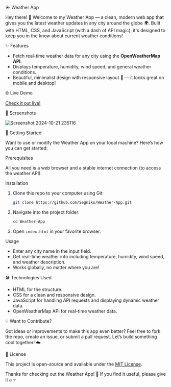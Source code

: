 ☀️ Weather App

Hey there! 👋 Welcome to my Weather App — a clean, modern web app that gives you the latest weather updates in any city around the globe 🌍. Built with HTML, CSS, and JavaScript (with a dash of API magic), it's designed to keep you in the know about current weather conditions!

✨ Features

- Fetch real-time weather data for any city using the **OpenWeatherMap API**.
- Displays temperature, humidity, wind speed, and general weather conditions.
- Beautiful, minimalist design with responsive layout 📱 — it looks great on mobile and desktop!

🌐 Live Demo

[Check it out live!](https://segniko.github.io/Weather-App/)

📸 Screenshots

![Screenshot 2024-10-21 235116](https://github.com/user-attachments/assets/201b7497-f54e-4851-ba31-2f521b498475)


🚀 Getting Started

Want to use or modify the Weather App on your local machine? Here’s how you can get started:

Prerequisites

All you need is a web browser and a stable internet connection (to access the weather API).

Installation

1. Clone this repo to your computer using Git:

   ```bash
   git clone https://github.com/Segniko/Weather-App.git
   ```

2. Navigate into the project folder:

   ```bash
   cd Weather-App
   ```

3. Open `index.html` in your favorite browser.

Usage

- Enter any city name in the input field.
- Get real-time weather info including temperature, humidity, wind speed, and weather description.
- Works globally, no matter where you are!

🛠 Technologies Used

- HTML for the structure.
- CSS for a clean and responsive design.
- JavaScript for handling API requests and displaying dynamic weather data.
- OpenWeatherMap API for real-time weather data.

💡 Want to Contribute?

Got ideas or improvements to make this app even better? Feel free to fork the repo, create an issue, or submit a pull request. Let’s build something cool together! ☁️

📄 License

This project is open-source and available under the [MIT License](LICENSE).


Thanks for checking out the Weather App! 🙌 If you find it useful, please give it a ⭐ 
